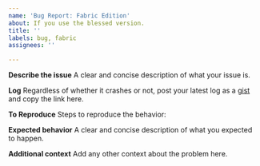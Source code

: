 ```yaml
---
name: 'Bug Report: Fabric Edition'
about: If you use the blessed version.
title: ''
labels: bug, fabric
assignees: ''

---
```


**Describe the issue**
A clear and concise description of what your issue is.

**Log**
Regardless of whether it crashes or not, post your latest log as a [gist](https://gist.github.com/) and copy the link here.

**To Reproduce**
Steps to reproduce the behavior:

**Expected behavior**
A clear and concise description of what you expected to happen.

**Additional context**
Add any other context about the problem here.
